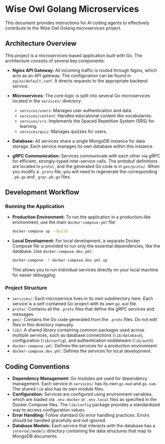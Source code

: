 # Wise Owl Golang Microservices

This document provides instructions for AI coding agents to effectively contribute to the Wise Owl Golang microservices project.

## Architecture Overview

This project is a microservices-based application built with Go. The architecture consists of several key components:

- **Nginx API Gateway:** All incoming traffic is routed through Nginx, which acts as an API gateway. The configuration can be found in `nginx/default.conf`. It directs requests to the appropriate backend service.

- **Microservices:** The core logic is split into several Go microservices located in the `services/` directory:

  - `services/users`: Manages user authentication and data.
  - `services/content`: Handles educational content like vocabularies.
  - `services/srs`: Implements the Spaced Repetition System (SRS) for learning.
  - `services/quiz`: Manages quizzes for users.

- **Database:** All services share a single MongoDB instance for data storage. Each service manages its own database within this instance.

- **gRPC Communication:** Services communicate with each other via gRPC for efficient, strongly-typed inter-service calls. The protobuf definitions are located in `proto/`, and the generated Go code is in `gen/proto/`. When you modify a `.proto` file, you will need to regenerate the corresponding `.pb.go` and `_grpc.pb.go` files.

## Development Workflow

### Running the Application

- **Production Environment:** To run the application in a production-like environment, use the main `docker-compose.yml` file:

  ```bash
  docker-compose up --build
  ```

- **Local Development:** For local development, a separate Docker Compose file is provided to run only the essential dependencies, like the database. Use `docker-compose.dev.yml`:
  ```bash
  docker-compose -f docker-compose.dev.yml up
  ```
  This allows you to run individual services directly on your local machine for easier debugging.

### Project Structure

- `services/`: Each microservice lives in its own subdirectory here. Each service is a self-contained Go project with its own `go.mod` file.
- `proto/`: Contains all the `.proto` files that define the gRPC services and messages.
- `gen/`: Contains the Go code generated from the `.proto` files. Do not edit files in this directory manually.
- `lib/`: A shared library containing common packages used across multiple services, such as database connections (`lib/database`), configuration (`lib/config`), and authentication middleware (`lib/auth`).
- `docker-compose.yml`: Defines the services for a production environment.
- `docker-compose.dev.yml`: Defines the services for local development.

## Coding Conventions

- **Dependency Management:** Go modules are used for dependency management. Each service in `services/` has its own `go.mod` and `go.sum`. The shared `lib` also has its own module files.
- **Configuration:** Services are configured using environment variables, which are loaded via `.env.docker` or `.env.local` files as specified in the Docker Compose files. The `lib/config` package provides a standardized way to access configuration values.
- **Error Handling:** Follow standard Go error handling practices. Errors should be handled gracefully and not ignored.
- **Database Models:** Each service that interacts with the database has a `internal/models` directory containing the data structures that map to MongoDB documents.
